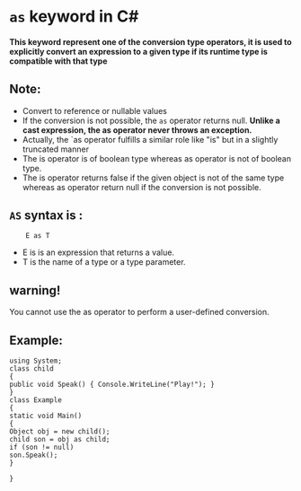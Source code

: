 # `as` keyword in C#

#### This keyword represent one of the conversion type operators, it is used to  explicitly convert an expression to a given type if <b> its runtime type is compatible with that type</b> 
## Note:
 - Convert to reference or nullable values
 - If the conversion is not possible, the `as` operator returns null. <b> Unlike a cast expression, the as operator never throws an exception.</b>
 -  Actually, the `as operator fulfills a similar role like "is" but in a slightly truncated manner
 -  The is operator is of boolean type whereas as operator is not of boolean type.
 -  The is operator returns false if the given object is not of the same type whereas as operator return null if the conversion is not possible.

## `AS` syntax is : <br>
        E as T
        
  
  - E is  is an expression that returns a value.
  - T is the name of a type or a type parameter.

## warning!
You cannot use the as operator to perform a user-defined conversion. 

## Example:

    using System;
    class child
    {
    public void Speak() { Console.WriteLine("Play!"); }
    }
    class Example
    {
    static void Main()
    {
    Object obj = new child();
    child son = obj as child;
    if (son != null)
    son.Speak();
    }
    
    }
